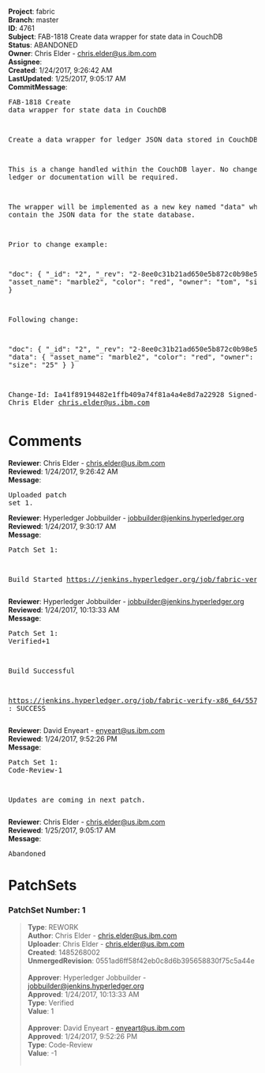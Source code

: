 <strong>Project</strong>: fabric<br><strong>Branch</strong>: master<br><strong>ID</strong>: 4761<br><strong>Subject</strong>: FAB-1818 Create data wrapper for state data in CouchDB<br><strong>Status</strong>: ABANDONED<br><strong>Owner</strong>: Chris Elder - chris.elder@us.ibm.com<br><strong>Assignee</strong>:<br><strong>Created</strong>: 1/24/2017, 9:26:42 AM<br><strong>LastUpdated</strong>: 1/25/2017, 9:05:17 AM<br><strong>CommitMessage</strong>:<br><pre>FAB-1818 Create data wrapper for state data in CouchDB

Create a data wrapper for ledger JSON data stored in CouchDB.

This is a change handled within the CouchDB layer.  No changes to
ledger or documentation will be required.

The wrapper will be implemented as a new key named "data" which will
contain the JSON data for the state database.

Prior to change example:

"doc": {
 "_id": "2",
 "_rev": "2-8ee0c31b21ad650e5b872c0b98e59ab5",
 "asset_name": "marble2",
 "color": "red",
 "owner": "tom",
 "size": "25"
}

 Following change:

 "doc": {
  "_id": "2",
  "_rev": "2-8ee0c31b21ad650e5b872c0b98e59ab5",
  "data": {
   "asset_name": "marble2",
   "color": "red",
   "owner": "tom",
   "size": "25"
  }
 }

Change-Id: Ia41f89194482e1ffb409a74f81a4a4e8d7a22928
Signed-off-by: Chris Elder <chris.elder@us.ibm.com>
</pre><h1>Comments</h1><strong>Reviewer</strong>: Chris Elder - chris.elder@us.ibm.com<br><strong>Reviewed</strong>: 1/24/2017, 9:26:42 AM<br><strong>Message</strong>: <pre>Uploaded patch set 1.</pre><strong>Reviewer</strong>: Hyperledger Jobbuilder - jobbuilder@jenkins.hyperledger.org<br><strong>Reviewed</strong>: 1/24/2017, 9:30:17 AM<br><strong>Message</strong>: <pre>Patch Set 1:

Build Started https://jenkins.hyperledger.org/job/fabric-verify-x86_64/5574/</pre><strong>Reviewer</strong>: Hyperledger Jobbuilder - jobbuilder@jenkins.hyperledger.org<br><strong>Reviewed</strong>: 1/24/2017, 10:13:33 AM<br><strong>Message</strong>: <pre>Patch Set 1: Verified+1

Build Successful 

https://jenkins.hyperledger.org/job/fabric-verify-x86_64/5574/ : SUCCESS</pre><strong>Reviewer</strong>: David Enyeart - enyeart@us.ibm.com<br><strong>Reviewed</strong>: 1/24/2017, 9:52:26 PM<br><strong>Message</strong>: <pre>Patch Set 1: Code-Review-1

Updates are coming in next patch.</pre><strong>Reviewer</strong>: Chris Elder - chris.elder@us.ibm.com<br><strong>Reviewed</strong>: 1/25/2017, 9:05:17 AM<br><strong>Message</strong>: <pre>Abandoned</pre><h1>PatchSets</h1><h3>PatchSet Number: 1</h3><blockquote><strong>Type</strong>: REWORK<br><strong>Author</strong>: Chris Elder - chris.elder@us.ibm.com<br><strong>Uploader</strong>: Chris Elder - chris.elder@us.ibm.com<br><strong>Created</strong>: 1485268002<br><strong>UnmergedRevision</strong>: 0551ad6ff58f42eb0c8d6b395658830f75c5a44e<br><br><strong>Approver</strong>: Hyperledger Jobbuilder - jobbuilder@jenkins.hyperledger.org<br><strong>Approved</strong>: 1/24/2017, 10:13:33 AM<br><strong>Type</strong>: Verified<br><strong>Value</strong>: 1<br><br><strong>Approver</strong>: David Enyeart - enyeart@us.ibm.com<br><strong>Approved</strong>: 1/24/2017, 9:52:26 PM<br><strong>Type</strong>: Code-Review<br><strong>Value</strong>: -1<br><br></blockquote>